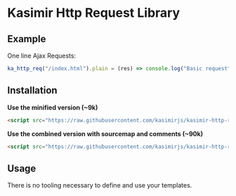 # Kasimir Http Request Library

## Example

One line Ajax Requests:

```javascript
ka_http_req("/index.html").plain = (res) => console.log("Basic request", res);
```


## Installation

**Use the minified version (~9k)**
```html
<script src="https://raw.githubusercontent.com/kasimirjs/kasimir-http-request/master/dist/kasimir-http-request-min.js"></script>
```

**Use the combined version with sourcemap and comments (~90k)**
```html
<script src="https://raw.githubusercontent.com/kasimirjs/kasimir-http-request/master/dist/kasimir-http-request.js"></script>
```

## Usage

There is no tooling necessary to define and use your templates.


